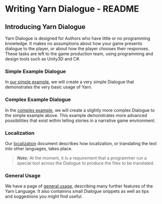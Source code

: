 # Writing Yarn Dialogue - README

## Introducing Yarn Dialogue

Yarn Dialogue is designed for Authors who have little or no programming knowledge. It makes no assumptions about how your game presents dialogue to the player, or about how the player chooses their responses. These tasks are left to the game production team, using programming and design tools such as Unity3D and C#.

### Simple Example Dialogue
In [our simple example](Simple-Dialogue-Example.md), we will create a very simple Dialogue that demonstrates the very basic usage of Yarn. 

### Complex Example Dialogue
In the [complex example](Complex-Dialogue-Example.md), we will create a slightly more complex Dialogue to the simple example above. This example demonstrates more advanced possibilities that exist within telling stories in a narrative game environment. 

### Localization
Our [localization](Dialogue-Localization.md) document describes how localization,
or translating the text into other languages, takes place.
> ***Note:*** At the moment, it is a requirement that a programmer run a special tool across the Dialogue to produce the files to be translated.

### General Usage
We have a page of [general usage](Advanced-Dialogue-Usage.md), describing many further features of the Yarn Language. It also containins small Dialogue snippets as well as tips and suggestions you might find useful.
